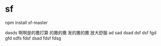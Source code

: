 # sf
npm install sf-master

dasds 啊啊是的撒打算
的撒的撒
发的撒的撒
放大舒服
ad sad dsad dsf dsf fgd gfd 
sdfs fdsf 
dsad
fdsf
fdsg
